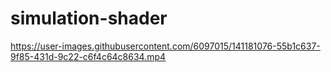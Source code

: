 # simulation-shader



https://user-images.githubusercontent.com/6097015/141181076-55b1c637-9f85-431d-9c22-c6f4c64c8634.mp4

